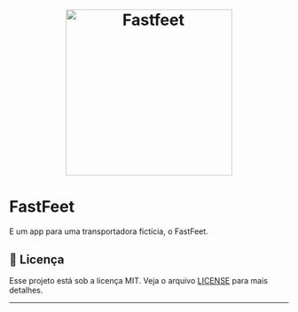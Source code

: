 <h1 align="center">
  <img alt="Fastfeet" title="Fastfeet" src=".github/logo.png" width="300px" />
</h1>

# FastFeet
E um app para uma transportadora fictícia, o FastFeet.

## :memo: Licença

Esse projeto está sob a licença MIT. Veja o arquivo [LICENSE](LICENSE) para mais detalhes.

---
